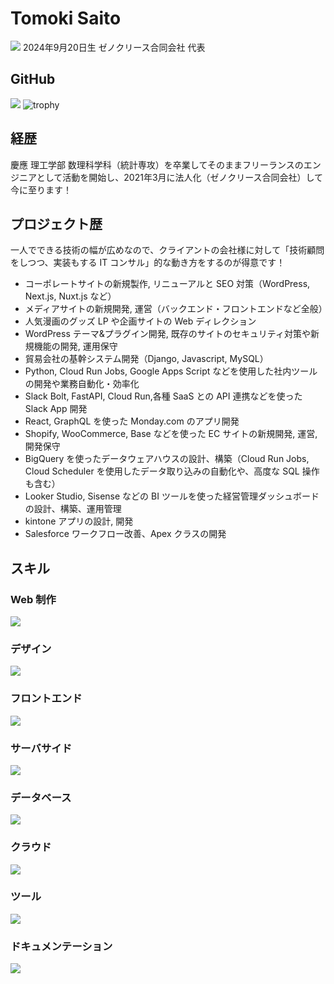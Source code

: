 # Tomoki Saito 
![](https://komarev.com/ghpvc/?username=Tomoki-Saito&color=7b59a3)
2024年9月20日生 ゼノクリース合同会社 代表
## GitHub
![](http://github-profile-summary-cards.vercel.app/api/cards/profile-details?username=Tomoki-Saito&theme=tokyonight)
![trophy](https://github-profile-trophy.vercel.app/?username=Tomoki-Saito&theme=tokyonight)
## 経歴
慶應 理工学部 数理科学科（統計専攻）を卒業してそのままフリーランスのエンジニアとして活動を開始し、2021年3月に法人化（ゼノクリース合同会社）して今に至ります！
## プロジェクト歴
一人でできる技術の幅が広めなので、クライアントの会社様に対して「技術顧問をしつつ、実装もする IT コンサル」的な動き方をするのが得意です！

- コーポレートサイトの新規製作, リニューアルと SEO 対策（WordPress, Next.js, Nuxt.js など）
- メディアサイトの新規開発, 運営（バックエンド・フロントエンドなど全般）
- 人気漫画のグッズ LP や企画サイトの Web ディレクション
- WordPress テーマ&プラグイン開発, 既存のサイトのセキュリティ対策や新規機能の開発, 運用保守
- 貿易会社の基幹システム開発（Django, Javascript, MySQL）
- Python, Cloud Run Jobs, Google Apps Script などを使用した社内ツールの開発や業務自動化・効率化
- Slack Bolt, FastAPI, Cloud Run,各種 SaaS との API 連携などを使った Slack App 開発
- React, GraphQL を使った Monday.com のアプリ開発
- Shopify, WooCommerce, Base などを使った EC サイトの新規開発, 運営, 開発保守
- BigQuery を使ったデータウェアハウスの設計、構築（Cloud Run Jobs, Cloud Scheduler を使用したデータ取り込みの自動化や、高度な SQL 操作も含む）
- Looker Studio, Sisense などの BI ツールを使った経営管理ダッシュボードの設計、構築、運用管理
- kintone アプリの設計, 開発
- Salesforce ワークフロー改善、Apex クラスの開発

## スキル
### Web 制作
![](https://skillicons.dev/icons?i=html,css,js,jquery,astro,wordpress)
### デザイン
![](https://skillicons.dev/icons?i=figma,ps,ai,pr)
### フロントエンド
![](https://skillicons.dev/icons?i=ts,react,nextjs,materialui,vue,vuetify,nuxt,tailwind)
### サーバサイド
![](https://skillicons.dev/icons?i=py,django,flask,fastapi,nodejs,express,php,laravel)
### データベース
![](https://skillicons.dev/icons?i=mysql,postgres,sqlite,mongodb,prisma)
### クラウド
![](https://skillicons.dev/icons?i=gcp,aws,azure,vercel,firebase,supabase,terraform)
### ツール
![](https://skillicons.dev/icons?i=vscode,github,githubactions,docker)
### ドキュメンテーション
![](https://skillicons.dev/icons?i=notion,md,latex)
